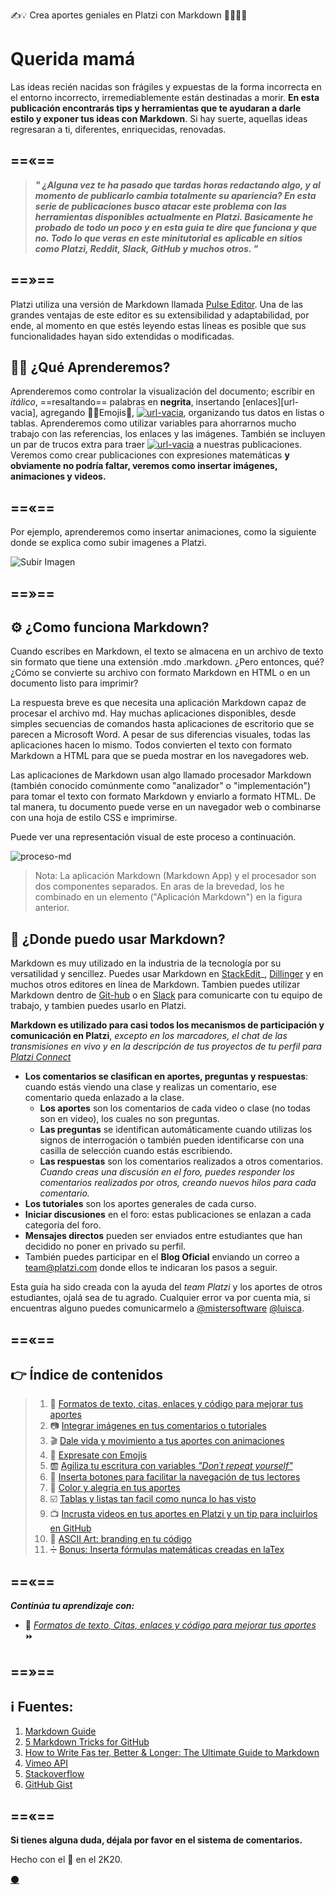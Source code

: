 
✍️💡 Crea aportes geniales en Platzi con Markdown 👨‍🎨👩‍🎨

<!--
Escribele a un conocido para que comiences de una manera muy familiar y asi ir soltando las lineas del texto.
-->

# Querida mamá

<!--
- Reescribe el primer y el segundo parrafo; asegurate de ir al grano. 
- Recuerda que el primer parrafo es donde vas a llamar la atención del lector, el gancho para que decida seguir leyendo. 
- No esperes que lo primero que se te ocurre, sea lo que vas a respetar como el primero, como el segundo párrafo. 
- Algo que es bellisimo de los textos es que siempre tienes la oportunidad de dictarlos, siempre tines la oportunidad de preguntarte si las palabras que elegiste han sido las adecuadas, si el orden y la jerarquía que decidiste para ellas podría cambiar para hacer que el mensaje sea aún mejor. - Así que toma en cuenta que esta posibilidad de edición siempre está abierta y que el primero y el segundo párrafo requieren un especial cuidado, un especial detalle, así que puedes escribir lo primero que se te ocurra con el ánimo de quitarnos el miedo a la página en blanco, y una vez que ya hayas avanzado durante tu texto, te invito a revisar nuevamente el primero y el segundo parrafo, para ver si están correctamente identificados o si podríamos mejorarlos.
- El método Minto tiene que ver con comunicarse eficientemente y me gustaría compartirte, como es que de acuerdo con este método, se puede iniciar un texto. 
- Toma en cuenta que todas las fórmulas que yo te voy a compartir de aquí en adelante, tienen que ver con que obtengas estas estructuras para que puedas crear tus textos con estos patrones y logres ir desarrollando tus habilidades como escritor. Sin embargo, nada de esto está en piedra. Nada de esto está escrito. Tú puedes utilizar tu creatividad y modificar todos estos métodos como a ti mejor te convenga.
- Vamos a revisar método Minto. En este caso, nos dice que usemos tres consideraciones en el primer párrafo que expliquemos: 
1- La situación como primera. 
2- El problema como segundo 
3- La pregunta como tercero, vamos a hacer un ejemplo.
" Muchas personas quieren aprender a escribir mejor. Pero no saben utilizar los signos de puntuación. La pregunta es ¿dónde puedo aprender eso? "
1- La situación como primera. "Muchas personas quieren aprender a escribir mejor". 
2- El problema como segundo . "Pero no saben utilizar los signos de puntuación".
3- La pregunta como tercero, "La pregunta es ¿dónde puedo aprender eso?"
La estructura anterior puede usarse para el primer parrafo.
De esta manera logramos enganchar a los lectores al final empatizar con ellos tambien durante este parrafo y mostrarles que tenemos algo de valor, la solución a un problema.
OTRA TÉCNICA:
Contestar una pregunta que es una de las cinco W: What, who, when, how, why.
Concéntrate en resolver sólo una pregunta, para generar asi una sensación de intriga. Es mejor contestar una sola pregunta de forma profunda desde el inicio.



-->

Las ideas recién nacidas son frágiles y expuestas de la forma incorrecta en el entorno incorrecto, irremediablemente están destinadas a morir. **En esta publicación encontrarás tips y herramientas que te ayudaran a darle estilo y exponer tus ideas con Markdown**. Si hay suerte, aquellas ideas regresaran a ti, diferentes, enriquecidas, renovadas.

==«==
---
> **_" ¿Alguna vez te ha pasado que tardas horas redactando algo, y al momento de publicarlo cambia totalmente su apariencia? En esta serie de publicaciones busco atacar este problema con las herramientas disponibles actualmente en Platzi. **Basicamente he probado de todo un poco y en esta guia te dire que funciona y que no**.  Todo lo que veras en este minitutorial es aplicable en sitios como Platzi, Reddit, Slack, GitHub y muchos otros. "_**

==»==
---


Platzi utiliza una versión de Markdown llamada [Pulse Editor][url-pulse-editor]. Una de las grandes ventajas de este editor es su extensibilidad y adaptabilidad, por ende, al momento en que estés leyendo estas líneas es posible que sus funcionalidades hayan sido extendidas o modificadas. 

## 👨‍🏫 ¿Qué Aprenderemos?

Aprenderemos como controlar la visualización del documento; escribir en _itálico_, ==resaltando== palabras en **negrita**, insertando [enlaces][url-vacia], agregando 👨‍🚀Emojis🚀,  [![url-vacia][url-ejemplo-boton]](#), organizando tus datos en listas o tablas. Aprenderemos como utilizar variables para ahorrarnos mucho trabajo con las referencias, los enlaces y las imágenes. También se incluyen un par de trucos extra para traer [![url-vacia][url-ejemplo-color]]() a nuestras publicaciones. Veremos como crear publicaciones con expresiones matemáticas **y obviamente no podría faltar, veremos como insertar imágenes, animaciones y videos.** 

==«==
---

Por ejemplo, aprenderemos como insertar animaciones, como la siguiente donde se explica como subir imagenes a Platzi.

![Subir Imagen][url-img-subir-imagen]

==»==
---

## ⚙️ ¿Como funciona Markdown?

Cuando escribes en Markdown, el texto se almacena en un archivo de texto sin formato que tiene una extensión .mdo .markdown. ¿Pero entonces, qué? ¿Cómo se convierte su archivo con formato Markdown en HTML o en un documento listo para imprimir?

La respuesta breve es que necesita una aplicación Markdown capaz de procesar el archivo md. Hay muchas aplicaciones disponibles, desde simples secuencias de comandos hasta aplicaciones de escritorio que se parecen a Microsoft Word. A pesar de sus diferencias visuales, todas las aplicaciones hacen lo mismo. Todos convierten el texto con formato Markdown a HTML para que se pueda mostrar en los navegadores web.

Las aplicaciones de Markdown usan algo llamado procesador Markdown (también conocido comúnmente como "analizador" o "implementación") para tomar el texto con formato Markdown y enviarlo a formato HTML. De tal manera, tu documento puede verse en un navegador web o combinarse con una hoja de estilo CSS e imprimirse. 

Puede ver una representación visual de este proceso a continuación.

![proceso-md][url-img-proceso-md]


>Nota: La aplicación Markdown (Markdown App) y el procesador son dos componentes separados. En aras de la brevedad, los he combinado en un elemento ("Aplicación Markdown") en la figura anterior.


## 📍 ¿Donde puedo usar Markdown?

Markdown es muy utilizado en la industria de la tecnología por su versatilidad y sencillez. Puedes usar Markdown en [StackEdit][url-stackedit]_, [Dillinger][url-dillinger] y en muchos otros editores en línea de Markdown. Tambien puedes utilizar Markdown dentro de [Git-hub][url-curso-git] o en [Slack][url-curso-slack] para comunicarte con tu equipo de trabajo, y tambien puedes usarlo en Platzi.  

**Markdown es utilizado para casi todos los mecanismos de participación y comunicación en Platzi**, _excepto en los marcadores, el chat de las transmisiones en vivo y en la descripción de tus proyectos de tu perfil para [Platzi Connect][url-connect]_

* **Los comentarios se clasifican en aportes, preguntas y respuestas**: cuando estás viendo una clase y realizas un comentario, ese comentario queda enlazado a la clase.  
    * **Los aportes** son los comentarios de cada video o clase (no todas son en video), los cuales no son preguntas.
  * **Las preguntas** se identifican automáticamente cuando utilizas los signos de interrogación o también pueden identificarse con una casilla de selección cuando estás escribiendo.
  * **Las respuestas** son los comentarios realizados a otros comentarios. _Cuando creas una discusión en el foro, puedes responder los comentarios realizados por otros, creando nuevos hilos para cada comentario._
* **Los tutoriales** son los aportes generales de cada curso.
* **Iniciar discusiones** en el foro: estas publicaciones se enlazan a cada categoría del foro.
* **Mensajes directos** pueden ser enviados entre estudiantes que han decidido no poner en privado su perfil.
* También puedes participar en el **Blog Oficial** enviando un correo a team@platzi.com donde ellos te indicaran los pasos a seguir.

Esta guía ha sido creada con la ayuda del _team Platzi_ y los aportes de otros estudiantes, ojalá sea de tu agrado. Cualquier error va por cuenta mia, si encuentras alguno puedes comunicarmelo a [@mistersoftware][url-mistersoftware] [@luisca][url-luisca].

==«==
---


## 👉 Índice de contenidos


>1. 📖 [Formatos de texto, citas, enlaces y código para mejorar tus aportes][url-textos]
>1. 📷 [Integrar imágenes en tus comentarios o tutoriales][url-imagenes]
>1. 🎬 [Dale vida y movimiento a tus aportes con animaciones][url-animaciones]
>1. 🍕 [Expresate con Emojis][url-emojis]
>1. 🆎 [Agiliza tu escritura con variables _"Don´t repeat yourself"_ ][url-variables]
>1. 🔲 [Inserta botones para facilitar la navegación de tus lectores][url-botones]
>1. 🌈 [Color y alegria en tus aportes][url-colores]
>1. ☑️ [Tablas y listas tan facil como nunca lo has visto][url-tablas] 
>1. 📺 [Incrusta videos en tus aportes en Platzi y un tip para incluirlos en GitHub][url-videos]
>1. 🔣 [ASCII Art: branding en tu código][url-ascii]
>1. ➗ [Bonus: Inserta fórmulas matemáticas creadas en laTex][url-matematicas]


==«==
---



**_Continúa tu aprendizaje con:_**

* 📖 [_Formatos de texto, Citas, enlaces y código para mejorar tus aportes_][url-textos] ⏩


==»==
---


## ℹ️ Fuentes:


1. [Markdown Guide](https://ia.net/writer/support/general/markdown-guide) 
1. [5 Markdown Tricks for GitHub](https://grantwinney.com/cool-markdown-tricks-for-github/)
1. [How to Write Fas ter, Better & Longer: The Ultimate Guide to Markdown](https://ghost.org/changelog/markdown/)
1. [Vimeo API](https://developer.vimeo.com/api/common-formats)
1. [Stackoverflow](https://stackoverflow.com/questions/2068344/how-do-i-get-a-youtube-video-thumbnail-from-the-youtube-api#2068371)
1. [GitHub Gist](https://gist.github.com/rxaviers/7360908) 


==«==
---

**Si tienes alguna duda, déjala por favor en el sistema de comentarios.**


Hecho con el 💚 en el 2K20. 

[⚫][url-repositorio]


[url-repositorio]: https://github.com/mistersoftware/Crea-aportes-geniales-en-Platzi-con-Markdown/blob/master/crea-aportes-geniales-en-platzi-con-markdown.md "Repositorio de este artículo en GitHub"

[url-dillinger]: https://dillinger.io/ "Editor en línea de Markdown"
[url-stackedit]: https://stackedit.io/app#/ "Editor en línea de Markdown"
[url-imgur]: https://imgur.com/ "Servicio gratuito de imágenes de Reddit"
[url-recordit]: https://recordit.co/ "Graba tu pantalla"
[url-asciinema]: https://itsfoss.com/asciinema-record-terminal/ "Copia el texto desde el video a la terminal"
[url-codecogs]: https://www.codecogs.com/latex/eqneditor.php "Convierte código latex a imágenes"
[url-rmarkdown]: https://rmarkdown.rstudio.com/ "una versión extendida de Markdown"
[url-traduccion-hipotesis]: https://platzi.com/tutoriales/1319-discretas/6238-hipotesis-de-riemann-traduccion-al-espanol/ "Traducción Hipótesis"
[url-overleaf]: https://www.overleaf.com/ "Código laTex en la nube"
[url-medium]: https://medium.com/@luiscarlos_40534/sobre-la-cantidad-de-n%C3%BAmeros-primos-por-debajo-de-una-cantidad-dada-%C3%BCber-die-anzahl-der-799ff571dd9 "Traducccion de la hipotesis en Medium"
[url-mistersoftware]: https://github.com/mistersoftware "Sigueme en GitHub"
[url-luisca]: https://platzi.com/@luisca "Perfil en Platzi"


[url-img-servidores]: https://i.imgur.com/xsquSxI.gif "Servidores A B C"
[url-img-casco]: https://i.imgur.com/b1kbwbR.gif "Casco"
[url-img-subir-imagen]: https://i.imgur.com/XXBeF2X.gif "Como subir imágenes en Platzi"
[url-img-learning]: https://static.platzi.com/media/learningpath/banners/1c4f4add-87b9-44cc-ba30-4a8a134bf76e.jpg "Learning path"
[url-img-ecuacion]: https://i.imgur.com/P4PL4vb.gif "Ecuacion en laTex"
[url-img-codecogs]: https://i.imgur.com/t1bOxue.png "codecogs"
[url-img-escritura]: https://i.imgur.com/3gtTnRU.gif "animación pluma"
[url-img-vistoporjuan]: https://i.imgur.com/W0D6elt.gif "Subir imagen en Platzi"
[url-img-badge-slack]: https://static.platzi.com/media/achievements/badges-comunicacion-slack-60710bd2-a4fd-49e6-86af-bb12ed8e7417.png "bade slack"
[url-img-badge-escritura]: https://static.platzi.com/media/achievements/badge-escritura-online-1-ad291a75-10e8-426e-841d-fe66e340ccb6.png "badge escritura"
[url-ejemplo-color]: https://via.placeholder.com/75x16/98ca3f/444?text=Color "Color"
[url-ejemplo-boton]: https://via.placeholder.com/75x16/444/fcfcfc?text=Botones "Botones"
[url-img-proceso-md]: https://i.imgur.com/naN0LfO.png "Proceso de renderizado en Markdown"
[url-img-ascii]: https://i.imgur.com/DNgcFgx.png "Logo Platzi en ascii"


[url-platzi]: https://platzi.com/cursos "Nunca pares de aprender"
[url-connect]: https://platzi.com/empleos/ "Platzi Connect"
[url-curso-git]: https://platzi.com/clases/git-github/ "Curso Profesional de Git y GitHub"
[url-curso-slack]: https://platzi.com/clases/slack/ "Curso de Comunicación Online con Slack"
[url-curso-escritura]: https://platzi.com/clases/escritura-online/ "Curso de Escritura Online"
[url-pulse-editor]: https://platzi.com/blog/presentamos-pulse-editor/ "El sabor personalizado de Markdown en Platzi"

[url-indice]: https://platzi.com/blog/crea-aportes-geniales-en-platzi-con-markdown "✍️💡 Crea aportes geniales en Platzi con Markdown 👨‍🎨👩‍🎨"
[url-textos]: https://platzi.com/comunidad/formatos-de-texto-citas-enlaces-y-codigo-para-mejorar-tus-aportes-con-markdown/ "✍️📖 Formatos de texto, citas, enlaces y código para mejorar tus aportes con Markdown 👨‍🎨👩‍🎨"
[url-imagenes]: https://platzi.com/comunidad/integrar-imagenes-en-tus-comentarios-o-tutoriales-con-markdown/ "✍️📷 Integrar imágenes en tus comentarios o tutoriales con Markdown 👨‍🎨👩‍🎨"
[url-animaciones]: https://platzi.com/comunidad/dale-vida-y-movimiento-a-tus-aportes-con-animaciones-con-markdown/ "✍️🎬 Dale vida y movimiento a tus aportes con animaciones con Markdown 👨‍🎨👩‍🎨"
[url-emojis]: https://platzi.com/comunidad/expresate-con-emojis-con-markdown/ "✍️🍕 Exprésate con Emojis con Markdown 👨‍🎨👩‍🎨"
[url-variables]: https://platzi.com/comunidad/agiliza-tu-escritura-con-variables-don-t-repeat-yourself-con-markdown/ "✍️🆎 Agiliza tu escritura con variables Don´t repeat yourself con Markdown 👨‍🎨👩‍🎨"
[url-botones]: https://platzi.com/comunidad/inserta-botones-para-facilitar-la-navegación-de-tus-lectores-con-markdown/ "✍️🔲 Inserta botones para facilitar la navegación de tus lectores con Markdown 👨‍🎨👩‍🎨"
[url-colores]: https://platzi.com/comunidad/color-y-alegria-en-tus-aportes-con-markdown/ "✍️🌈 Color y alegría en tus aportes con Markdown 👨‍🎨👩‍🎨"
[url-tablas]: https://platzi.com/comunidad/tablas-y-listas-tan-facil-como-nunca-lo-has-visto-con-markdown/ "✍️☑️ Tablas y listas tan fácil como nunca lo has visto con Markdown 👨‍🎨👩‍🎨"
[url-videos]: https://platzi.com/comunidad/incrusta-videos-en-tus-aportes-para-platzi-y-un-tip-para-incluirlos-en-github-con-markdown/ "✍️📺 Incrusta videos en tus aportes en Platzi y un tip para incluirlos en GitHub con Markdown 👨‍🎨👩‍🎨"
[url-ascii]: https://platzi.com/comunidad/ascii-art-branding-en-tu-codigo-con-markdown/ "✍️🔣 ASCII Art: branding en tu código con Markdown 👨‍🎨👩‍🎨"
[url-matematicas]: https://platzi.com/comunidad/bonus-inserta-formulas-matematicas-creadas-en-latex-con-markdown/ "✍️➗ Bonus: Inserta fórmulas matemáticas creadas en laTex con Markdown 👨‍🎨👩‍🎨"
[url-emojis-todos]: https://platzi.com/comunidad/listado-completo-de-emojis-en-markdown/ "✍️😍 Listado completo de emojis en Markdown 👨‍🎨👩‍🎨"

<!--

>1. 📖 [Formatos de texto, citas, enlaces y código para mejorar tus aportes ][url-textos]
>1. 📷 [Integrar imágenes en tus comentarios o tutoriales][url-imagenes]
>1. 🎬 [Dale vida y movimiento a tus aportes con animaciones][url-animaciones]
>1. 🍕 [Exprésate con Emojis][url-emojis]
>1. 🆎 [Agiliza tu escritura con variables _"Don´t repeat yourself"_ ][url-variables]
>1. 🔲 [Inserta botones para facilitar la navegación de tus lectores][url-botones]
>1. 🌈 [Color y alegria en tus aportes][url-colores]
>1. ☑️ [Tablas y listas tan facil como nunca lo has visto][url-tablas] 
>1. 📺 [Incrusta videos en tus aportes en Platzi y un tip para incluirlos en GitHub][url-videos]
>1. 🔣 [ASCII Art: branding en tu código][url-ascii]
>1. ➗ [Bonus: Inserta fórmulas matemáticas creadas en laTex][url-matematicas]

-->

